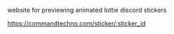 website for previewing animated lottie discord stickers

https://commandtechno.com/sticker/:sticker_id